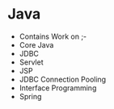 # Java
- Contains Work on ;-
- Core Java
- JDBC
- Servlet
- JSP
- JDBC Connection Pooling
- Interface Programming
- Spring
